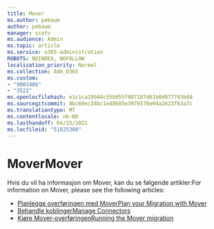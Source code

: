 ```yaml
---
title: Mover
ms.author: pebaum
author: pebaum
manager: scotv
ms.audience: Admin
ms.topic: article
ms.service: o365-administration
ROBOTS: NOINDEX, NOFOLLOW
localization_priority: Normal
ms.collection: Adm_O365
ms.custom:
- "9001486"
- "3522"
ms.openlocfilehash: e1c1ca19944c55b055f807107d61b0d077743b68
ms.sourcegitcommit: 8bc60ec34bc1e40685e3976576e04a2623f63a7c
ms.translationtype: MT
ms.contentlocale: nb-NO
ms.lasthandoff: 04/15/2021
ms.locfileid: "51825308"
---
```

# <a name="mover"></a><span data-ttu-id="4eb84-102">Mover</span><span class="sxs-lookup"><span data-stu-id="4eb84-102">Mover</span></span>

<span data-ttu-id="4eb84-103">Hvis du vil ha informasjon om Mover, kan du se følgende artikler:</span><span class="sxs-lookup"><span data-stu-id="4eb84-103">For information on Mover, please see the following articles:</span></span>

- [<span data-ttu-id="4eb84-104">Planlegge overføringen med Mover</span><span class="sxs-lookup"><span data-stu-id="4eb84-104">Plan your Migration with Mover</span></span>](https://docs.microsoft.com/sharepointmigration/mover-plan-migration)
- [<span data-ttu-id="4eb84-105">Behandle koblinger</span><span class="sxs-lookup"><span data-stu-id="4eb84-105">Manage Connectors</span></span>](https://docs.microsoft.com/sharepointmigration/mover-manage-connectors)
- [<span data-ttu-id="4eb84-106">Kjøre Mover-overføringen</span><span class="sxs-lookup"><span data-stu-id="4eb84-106">Running the Mover migration</span></span>](https://docs.microsoft.com/sharepointmigration/mover-running-migration)
